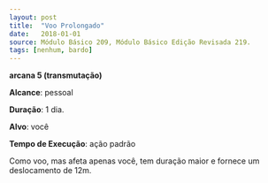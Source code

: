 ```yaml
---
layout: post
title:  "Voo Prolongado"
date:   2018-01-01
source: Módulo Básico 209, Módulo Básico Edição Revisada 219.
tags: [nenhum, bardo]
---
```


**arcana 5 (transmutação)**

**Alcance**: pessoal

**Duração**: 1 dia.

**Alvo**: você

**Tempo de Execução**: ação padrão

Como voo, mas afeta apenas você, tem duração maior e fornece um deslocamento de 12m.
